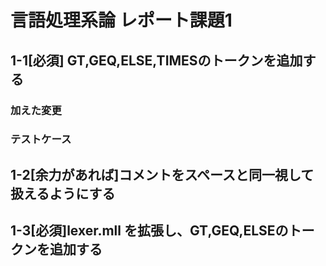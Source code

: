 # 言語処理系論 レポート課題1
## 1-1[必須] GT,GEQ,ELSE,TIMESのトークンを追加する
### 加えた変更

### テストケース

## 1-2[余力があれば]コメントをスペースと同一視して扱えるようにする

## 1-3[必須]lexer.mll を拡張し、GT,GEQ,ELSEのトークンを追加する
